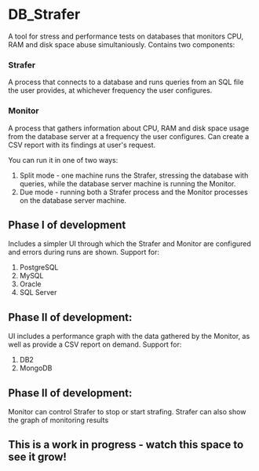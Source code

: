 # DB_Strafer

A tool for stress and performance tests on databases that monitors CPU, RAM and disk space abuse simultaniously. Contains two components:

### Strafer
A process that connects to a database and runs queries from an SQL file the user provides, at whichever frequency the user configures.

### Monitor
A process that gathers information about CPU, RAM and disk space usage from the database server at a frequency the user configures. Can create a CSV report with its findings at user's request. 

You can run it in one of two ways:

1. Split mode - one machine runs the Strafer, stressing the database with queries, while the database server machine is running the Monitor.
2. Due mode -  running both a Strafer process and the Monitor processes on the database server machine.

## Phase I of development
Includes a simpler UI through which the Strafer and Monitor are configured and errors during runs are shown.
Support for:
1. PostgreSQL
2. MySQL
3. Oracle
4. SQL Server

## Phase II of development:
UI includes a performance graph with the data gathered by the Monitor, as well as provide a CSV report on demand.
Support for:
1. DB2
2. MongoDB

## Phase II of development:
Monitor can control Strafer to stop or start strafing. 
Strafer can also show the graph of monitoring results


## This is a work in progress - watch this space to see it grow!


